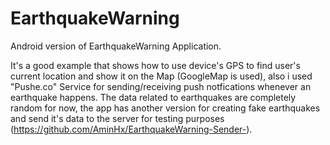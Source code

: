 # EarthquakeWarning
Android version of EarthquakeWarning Application.

It's a good example that shows how to use device's GPS to find user's current location and show it on the Map (GoogleMap is used), also i used "Pushe.co" Service for sending/receiving push notfications whenever an earthquake happens. The data related to earthquakes are completely random for now, the app has another version for creating fake earthquakes and send it's data to the server for testing purposes (https://github.com/AminHx/EarthquakeWarning-Sender-).

